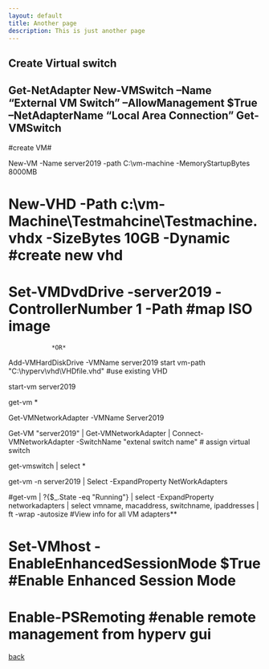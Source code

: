 ```yaml
---
layout: default
title: Another page
description: This is just another page
---
```


## Create Virtual switch


Get-NetAdapter
New-VMSwitch –Name “External VM Switch” –AllowManagement $True –NetAdapterName “Local Area Connection”
Get-VMSwitch
---------------------------------------

#create VM#

New-VM -Name server2019 -path C:\vm-machine -MemoryStartupBytes 8000MB

# New-VHD -Path c:\vm-Machine\Testmahcine\Testmachine.vhdx -SizeBytes 10GB -Dynamic 	#create new vhd
# Set-VMDvdDrive -server2019 -ControllerNumber 1 -Path					#map ISO image

				*OR*

Add-VMHardDiskDrive -VMName server2019 start vm-path "C:\hyperv\vhd\VHDfile.vhd" 		#use existing VHD

start-vm server2019

get-vm *

Get-VMNetworkAdapter -VMName Server2019

Get-VM "server2019" | Get-VMNetworkAdapter | Connect-VMNetworkAdapter -SwitchName "extenal switch name"		# assign virtual switch

get-vmswitch | select *

get-vm -n server2019 | Select -ExpandProperty NetWorkAdapters

#get-vm | ?{$_.State -eq "Running"} | select -ExpandProperty networkadapters | select vmname, macaddress, switchname, ipaddresses | ft -wrap -autosize						#View info for all VM adapters**


# Set-VMhost -EnableEnhancedSessionMode $True						#Enable Enhanced Session Mode 

# Enable-PSRemoting 									#enable remote management from hyperv gui


[back](./)
